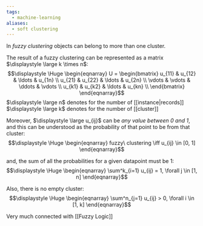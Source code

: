 ```yaml
---
tags:
  - machine-learning
aliases:
  - soft clustering
---
```

In *fuzzy clustering* objects can belong to more than one cluster.

The result of a fuzzy clustering can be represented as a matrix $\displaystyle \large k \times n$:
$$\displaystyle \Huge \begin{eqnarray} 
U =
\begin{bmatrix} 
u_{11} &  u_{12} & \ldots & u_{1n} \\
u_{21} &  u_{22} & \ldots & u_{2n} \\
\vdots &  \vdots &  \ddots &  \vdots \\
u_{k1} &  u_{k2} & \ldots & u_{kn} \\
\end{bmatrix}
\end{eqnarray}$$
$\displaystyle \large n$ denotes for the number of [[instance|records]]
$\displaystyle \large k$ denotes for the number of [[cluster]]

Moreover, $\displaystyle \large u_{ij}$ can be *any value between 0 and 1*, and this can be understood as the probability of that point to be from that cluster:
$$\displaystyle \Huge \begin{eqnarray} 
fuzzy\ clustering \iff u_{ij} \in [0, 1]
\end{eqnarray}$$

and, the sum of all the probabilities for a given datapoint must be 1:
$$\displaystyle \Huge \begin{eqnarray} 
\sum^k_{i=1} u_{ij} = 1, \forall j \in [1, n]
\end{eqnarray}$$

Also, there is no empty cluster:
$$\displaystyle \Huge \begin{eqnarray} 
\sum^n_{j=1} u_{ij} > 0, \forall i \in [1, k]
\end{eqnarray}$$

Very much connected with [[Fuzzy Logic]]